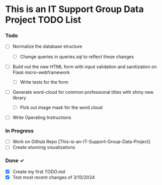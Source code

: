 # This is an IT Support Group Data Project TODO List


### Todo

- [ ] Normalize the database structure  
  - [ ] Change queries in queries.sql to reflect these changes
- [ ] Build out the new HTML form with input validation and sanitization on Flask micro-webframework  
  - [ ] Write tests for the form  
- [ ] Generate word-cloud for common professional titles with shiny new library
  - [ ] Pick out image mask for the word cloud
- [ ] Write Operating Instructions


### In Progress

- [ ] Work on Github Repo [This-is-an-IT-Support-Group-Data-Project] 
- [ ] Create stunning visualizations 

### Done ✓

- [x] Create my first TODO.md  
- [x] Test most recent changes of 3/10/2024 